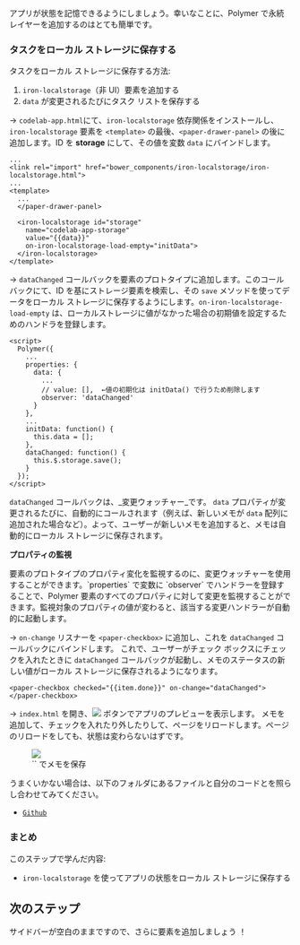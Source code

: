 ﻿<toc-element></toc-element>

アプリが状態を記憶できるようにしましょう。幸いなことに、Polymer で永続レイヤーを追加するのはとても簡単です。

### タスクをローカル ストレージに保存する

タスクをローカル ストレージに保存する方法:

1. `iron-localstorage`（非 UI）要素を追加する
2. `data` が変更されるたびにタスク リストを保存する


&rarr; `codelab-app.html`にて、`iron-localstorage` 依存関係をインストールし、`iron-localstorage` 要素を `<template>` の最後、`<paper-drawer-panel>` の後に追加します。ID を **storage** にして、その値を変数 `data` にバインドします。

    ...
    <link rel="import" href="bower_components/iron-localstorage/iron-localstorage.html">
    ...
    <template>
      ...
      </paper-drawer-panel>

      <iron-localstorage id="storage" 
        name="codelab-app-storage"
        value="{{data}}"
        on-iron-localstorage-load-empty="initData">
      </iron-localstorage>
    </template>



&rarr; `dataChanged` コールバックを要素のプロトタイプに追加します。このコールバックにて、ID を基にストレージ要素を検索し、その `save` メソッドを使ってデータをローカル ストレージに保存するようにします。`on-iron-localstorage-load-empty` は、ローカルストレージに値がなかった場合の初期値を設定するためのハンドラを登録します。

    <script>
      Polymer({
        ...
        properties: {
          data: {
            ...
            // value: [],  ←値の初期化は initData() で行うため削除します
            observer: 'dataChanged'
          }
        },
        ...
        initData: function() {
          this.data = [];
        },
        dataChanged: function() {
          this.$.storage.save();
        }
      });
    </script>

`dataChanged` コールバックは、_変更ウォッチャー_です。
`data` プロパティが変更されるたびに、自動的にコールされます（例えば、新しいメモが `data` 配列に追加された場合など）。よって、ユーザーが新しいメモを追加すると、メモは自動的にローカル ストレージに保存されます。

<aside class="callout">
  <b>プロパティの監視</b>
  <p>要素のプロトタイプのプロパティ変化を監視するのに、変更ウォッチャーを使用することができます。`properties` で変数に `observer` でハンドラーを登録することで、Polymer 要素のすべてのプロパティに対して変更を監視することができます。監視対象のプロパティの値が変わると、該当する変更ハンドラーが自動的に起動します。</p>
</aside>

&rarr; `on-change` リスナーを `<paper-checkbox>` に追加し、これを `dataChanged` コールバックにバインドします。
これで、ユーザーがチェック ボックスにチェックを入れたときに `dataChanged` コールバックが起動し、メモのステータスの新しい値がローカル ストレージに保存されるようになります。

    <paper-checkbox checked="{{item.done}}" on-change="dataChanged"></paper-checkbox>


&rarr; `index.html` を開き、<img src="img/runbutton.png" class="icon"> ボタンでアプリのプレビューを表示します。
メモを追加して、チェックを入れたり外したりして、ページをリロードします。ページのリロードをしても、状態は変わらないはずです。

<figure>
  <img src="img/s6-preview.png">
  <figcaption>`<iron-localstorage>` でメモを保存</figcaption>
</figure>

うまくいかない場合は、以下のフォルダにあるファイルと自分のコードとを照らし合わせてみてください。

-   [`Github`](https://github.com/pikotea/its-hackademic/tree/master/static/codelabs/ja/3-polymer-build-mobile/PolymerMobileCodelab/step-6)

### まとめ

このステップで学んだ内容:

- `iron-localstorage` を使ってアプリの状態をローカル ストレージに保存する

## 次のステップ

サイドバーが空白のままですので、さらに要素を追加しましょう ！
